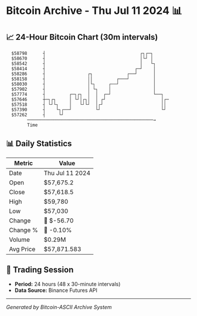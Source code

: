 # Bitcoin Archive - Thu Jul 11 2024 📊

## 📈 24-Hour Bitcoin Chart (30m intervals)

```
  $58798      ┤                                    ┌┐┌─┐       
  $58670      ┤                                    │└┘ │       
  $58542      ┤                                    │   └┐      
  $58414      ┤                                  ┌─┘    │      
  $58286      ┤                ┌┐             ┌──┘      │      
  $58158      ┤                ││         ┌───┘         │      
  $58030      ┤                │└┐     ┌──┘             │      
  $57902      ┤                │ └┐    │                │      
  $57774      ┤         ┌─┐┌┐  │  │  ┌─┘                └──┐   
  $57646      ┼─┐┌┐     │ └┘│┌┐│  │ ┌┘                     │┌─ 
  $57518      ┤ └┘└┐    │   └┘└┘  │┌┘                      ││  
  $57390      ┤    └┐┌──┘         └┘                       └┘  
  $57262      ┤     └┘                                         
        ────────────────────────────────────────────────→
        Time
```

## 📊 Daily Statistics

| Metric | Value |
|--------|-------|
| Date | Thu Jul 11 2024 |
| Open | $57,675.2 |
| Close | $57,618.5 |
| High | $59,780 |
| Low | $57,030 |
| Change | 🔴 $-56.70 |
| Change % | 🔴 -0.10% |
| Volume | $0.29M |
| Avg Price | $57,871.583 |

## 📅 Trading Session

- **Period:** 24 hours (48 x 30-minute intervals)
- **Data Source:** Binance Futures API

---
*Generated by Bitcoin-ASCII Archive System*
